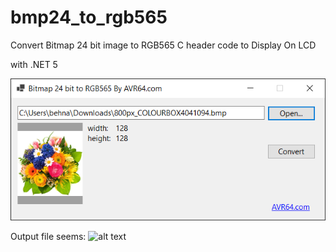# bmp24_to_rgb565
Convert Bitmap 24 bit image to RGB565 C header code to Display On LCD 

with .NET 5


![alt text](https://github.com/Behnamzaki/bmp24_to_bmp565/blob/master/scr1.png?raw=true) 

Output file seems:
![alt text](https://github.com/Behnamzaki/bmp24_to_bmp565/blob/master/out1.png?raw=true) 
